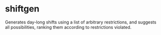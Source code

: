 # shiftgen
Generates day-long shifts using a list of arbitrary restrictions, and suggests all possibilities, ranking them according to restrictions violated.
